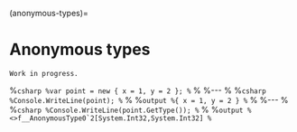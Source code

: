 (anonymous-types)=
# Anonymous types

```{warning}
Work in progress.
```


%```csharp
%var point = new { x = 1, y = 2 };
%```
%
%---
%
%```csharp
%Console.WriteLine(point);
%```
%
%```output
%{ x = 1, y = 2 }
%```
%
%---
%
%```csharp
%Console.WriteLine(point.GetType());
%```
%
%```output
%<>f__AnonymousType0`2[System.Int32,System.Int32]
%```
